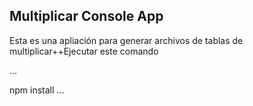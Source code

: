 


## Multiplicar Console App

Esta es una apliación para generar archivos de tablas de multiplicar++Ejecutar este comando

...

npm install
...